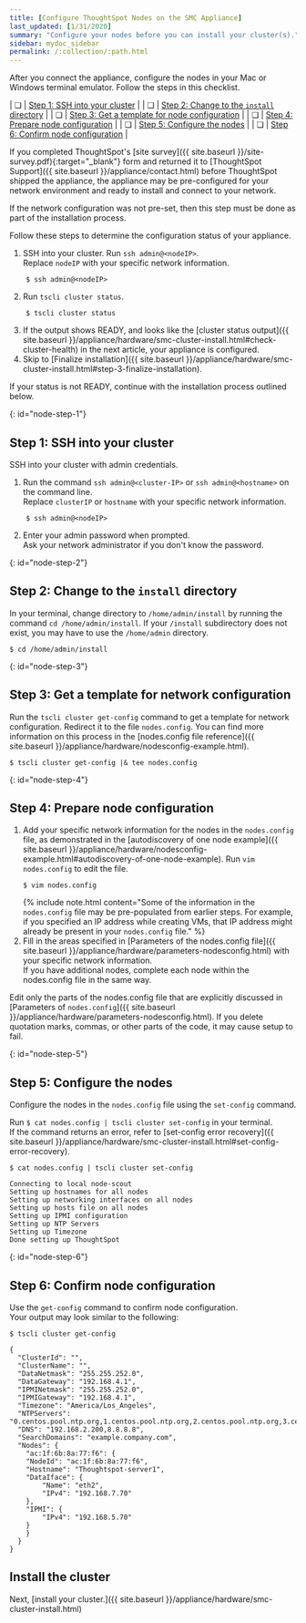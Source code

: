 ```yaml
---
title: [Configure ThoughtSpot Nodes on the SMC Appliance]
last_updated: [1/31/2020]
summary: "Configure your nodes before you can install your cluster(s)."
sidebar: mydoc_sidebar
permalink: /:collection/:path.html
---
```

After you connect the appliance, configure the nodes in your Mac or Windows terminal emulator. Follow the steps in this checklist.

| &#10063; | [Step 1: SSH into your cluster](#node-step-1) |
| &#10063; | [Step 2: Change to the `install` directory](#node-step-2) |
| &#10063; | [Step 3: Get a template for node configuration](#node-step-3) |
| &#10063; | [Step 4: Prepare node configuration](#node-step-4) |
| &#10063; | [Step 5: Configure the nodes](#node-step-5) |
| &#10063; | [Step 6: Confirm node configuration](#node-step-6) | 

If you completed ThoughtSpot's [site survey]({{ site.baseurl }}/site-survey.pdf){:target="_blank"} form and returned it to [ThoughtSpot Support]({{ site.baseurl }}/appliance/contact.html) before ThoughtSpot shipped the appliance, the appliance may be pre-configured for your network environment and ready to install and connect to your network.

If the network configuration was not pre-set, then this step must be done as part of the installation process.

Follow these steps to determine the configuration status of your appliance.
1. SSH into your cluster. Run `ssh admin@<nodeIP>`.<br>
Replace `nodeIP` with your specific network information.
```
    $ ssh admin@<nodeIP>
```
2. Run `tscli cluster status`.
```
    $ tscli cluster status
```
3. If the output shows READY, and looks like the [cluster status output]({{ site.baseurl }}/appliance/hardware/smc-cluster-install.html#check-cluster-health) in the next article, your appliance is configured.
4. Skip to [Finalize installation]({{ site.baseurl }}/appliance/hardware/smc-cluster-install.html#step-3-finalize-installation).

If your status is not READY, continue with the installation process outlined below.

{: id="node-step-1"}
## Step 1: SSH into your cluster
SSH into your cluster with admin credentials.

1. Run the command `ssh admin@<cluster-IP>` or `ssh admin@<hostname>` on the command line.<br>
    Replace `clusterIP` or `hostname` with your specific network information.
```
    $ ssh admin@<nodeIP>
```
2. Enter your admin password when prompted.<br>
    Ask your network administrator if you don't know the password.

{: id="node-step-2"}
## Step 2: Change to the `install` directory
In your terminal, change directory to `/home/admin/install` by running the command `cd /home/admin/install`. If your `/install` subdirectory does not exist, you may have to use the `/home/admin` directory.

    $ cd /home/admin/install  

{: id="node-step-3"}
## Step 3: Get a template for network configuration
Run the `tscli cluster get-config` command to get a template for network configuration. Redirect it to the file `nodes.config`. You can find more information on this process in the [nodes.config file reference]({{ site.baseurl }}/appliance/hardware/nodesconfig-example.html).

    $ tscli cluster get-config |& tee nodes.config

{: id="node-step-4"}
## Step 4: Prepare node configuration
1. Add your specific network information for the nodes in the `nodes.config` file, as demonstrated in the [autodiscovery of one node example]({{ site.baseurl }}/appliance/hardware/nodesconfig-example.html#autodiscovery-of-one-node-example). Run `vim nodes.config` to edit the file.
    ```
    $ vim nodes.config
    ```
    {% include note.html content="Some of the information in the <code>nodes.config</code> file may be pre-populated from earlier steps. For example, if you specified an IP address while creating VMs, that IP address might already be present in your <code>nodes.config</code> file." %}
2. Fill in the areas specified in [Parameters of the nodes.config file]({{ site.baseurl }}/appliance/hardware/parameters-nodesconfig.html) with your specific network information.<br>
If you have additional nodes, complete each node within the nodes.config file in the same way.

Edit only the parts of the nodes.config file that are explicitly discussed in [Parameters of `nodes.config`]({{ site.baseurl }}/appliance/hardware/parameters-nodesconfig.html). If you delete quotation marks, commas, or other parts of the code, it may cause setup to fail.

{: id="node-step-5"}
## Step 5: Configure the nodes
Configure the nodes in the `nodes.config` file using the `set-config` command.

Run `$ cat nodes.config | tscli cluster set-config` in your terminal.<br>
If the command returns an error, refer to [set-config error recovery]({{ site.baseurl }}/appliance/hardware/smc-cluster-install.html#set-config-error-recovery).

```
$ cat nodes.config | tscli cluster set-config

Connecting to local node-scout  
Setting up hostnames for all nodes  
Setting up networking interfaces on all nodes  
Setting up hosts file on all nodes  
Setting up IPMI configuration  
Setting up NTP Servers  
Setting up Timezone  
Done setting up ThoughtSpot
```

{: id="node-step-6"}
## Step 6: Confirm node configuration
Use the `get-config` command to confirm node configuration.<br>
Your output may look similar to the following:

```
$ tscli cluster get-config

{  
  "ClusterId": "",  
  "ClusterName": "",  
  "DataNetmask": "255.255.252.0",  
  "DataGateway": "192.168.4.1",  
  "IPMINetmask": "255.255.252.0",  
  "IPMIGateway": "192.168.4.1",  
  "Timezone": "America/Los_Angeles",  
  "NTPServers": "0.centos.pool.ntp.org,1.centos.pool.ntp.org,2.centos.pool.ntp.org,3.centos.pool.ntp.org",  
  "DNS": "192.168.2.200,8.8.8.8",  
  "SearchDomains": "example.company.com",  
  "Nodes": {  	
	"ac:1f:6b:8a:77:f6": {  
  	"NodeId": "ac:1f:6b:8a:77:f6",  
  	"Hostname": "Thoughtspot-server1",  
  	"DataIface": {  
    	"Name": "eth2",  
    	"IPv4": "192.168.7.70"  
  	},  
  	"IPMI": {  
    	"IPv4": "192.168.5.70"  
  	}  
	}  
  }  
}
```

## Install the cluster
Next, [install your cluster.]({{ site.baseurl }}/appliance/hardware/smc-cluster-install.html)
